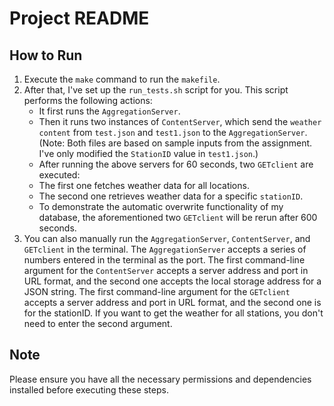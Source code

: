 # Project README

## How to Run

1. Execute the `make` command to run the `makefile`.
2. After that, I've set up the `run_tests.sh` script for you. This script performs the following actions:
    - It first runs the `AggregationServer`.
    - Then it runs two instances of `ContentServer`, which send the `weather content` from `test.json` and `test1.json` to the `AggregationServer`.
      (Note: Both files are based on sample inputs from the assignment. I've only modified the `StationID` value in `test1.json`.)
    - After running the above servers for 60 seconds, two `GETclient` are executed:
    - The first one fetches weather data for all locations.
    - The second one retrieves weather data for a specific `stationID`. 
    - To demonstrate the automatic overwrite functionality of my database, the aforementioned two `GETclient` will be rerun after 600 seconds.
3. You can also manually run the `AggregationServer`, `ContentServer`, and `GETclient` in the terminal. The `AggregationServer` accepts a series of numbers entered in the terminal as the port. The first command-line argument for the `ContentServer` accepts a server address and port in URL format, and the second one accepts the local storage address for a JSON string. The first command-line argument for the `GETclient` accepts a server address and port in URL format, and the second one is for the stationID. If you want to get the weather for all stations, you don't need to enter the second argument.
## Note
Please ensure you have all the necessary permissions and dependencies installed before executing these steps.
